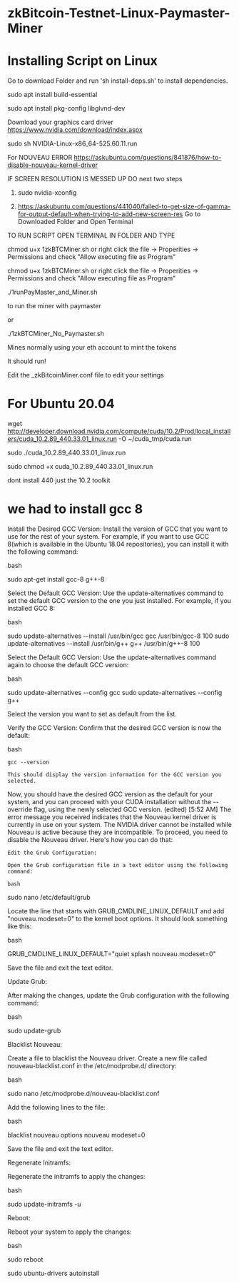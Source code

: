 # zkBitcoin-Testnet-Linux-Paymaster-Miner
# Installing Script on Linux

Go to download Folder and
run 'sh install-deps.sh' to install dependencies.

sudo apt install build-essential

sudo apt install pkg-config libglvnd-dev

Download your graphics card driver
https://www.nvidia.com/download/index.aspx

sudo sh NVIDIA-Linux-x86_64-525.60.11.run

For NOUVEAU ERROR
https://askubuntu.com/questions/841876/how-to-disable-nouveau-kernel-driver


IF SCREEN RESOLUTION IS MESSED UP DO next two steps
1) sudo nvidia-xconfig

2) https://askubuntu.com/questions/441040/failed-to-get-size-of-gamma-for-output-default-when-trying-to-add-new-screen-res
Go to Downloaded Folder and Open Terminal


TO RUN SCRIPT OPEN TERMINAL IN FOLDER AND TYPE

chmod u+x 1zkBTCMiner.sh  or right click the file -> Properities -> Permissions and check "Allow executing file as Program"



chmod u+x 1zkBTCMiner.sh or right click the file -> Properities -> Permissions and check "Allow executing file as Program"

./1runPayMaster_and_Miner.sh

to run the miner with paymaster

or

./1zkBTCMiner_No_Paymaster.sh

Mines normally using your eth account to mint the tokens

It should run!

Edit the _zkBitcoinMiner.conf file to edit your settings




# For Ubuntu 20.04

wget http://developer.download.nvidia.com/compute/cuda/10.2/Prod/local_installers/cuda_10.2.89_440.33.01_linux.run -O ~/cuda_tmp/cuda.run

sudo ./cuda_10.2.89_440.33.01_linux.run

sudo chmod +x cuda_10.2.89_440.33.01_linux.run

dont install 440 just the 10.2 toolkit

# we had to install gcc 8

Install the Desired GCC Version:
Install the version of GCC that you want to use for the rest of your system. For example, if you want to use GCC 8(which is available in the Ubuntu 18.04 repositories), you can install it with the following command:

bash

sudo apt-get install gcc-8 g++-8

Select the Default GCC Version:
Use the update-alternatives command to set the default GCC version to the one you just installed. For example, if you installed GCC 8:

bash

sudo update-alternatives --install /usr/bin/gcc gcc /usr/bin/gcc-8 100
sudo update-alternatives --install /usr/bin/g++ g++ /usr/bin/g++-8 100

Select the Default GCC Version:
Use the update-alternatives command again to choose the default GCC version:

bash

sudo update-alternatives --config gcc
sudo update-alternatives --config g++

Select the version you want to set as default from the list.

Verify the GCC Version:
Confirm that the desired GCC version is now the default:

bash

    gcc --version

    This should display the version information for the GCC version you selected.

Now, you should have the desired GCC version as the default for your system, and you can proceed with your CUDA installation without the --override flag, using the newly selected GCC version. (edited)
[5:52 AM]
The error message you received indicates that the Nouveau kernel driver is currently in use on your system. The NVIDIA driver cannot be installed while Nouveau is active because they are incompatible. To proceed, you need to disable the Nouveau driver. Here's how you can do that:

    Edit the Grub Configuration:

    Open the Grub configuration file in a text editor using the following command:

    bash

sudo nano /etc/default/grub

Locate the line that starts with GRUB_CMDLINE_LINUX_DEFAULT and add "nouveau.modeset=0" to the kernel boot options. It should look something like this:

bash

GRUB_CMDLINE_LINUX_DEFAULT="quiet splash nouveau.modeset=0"

Save the file and exit the text editor.

Update Grub:

After making the changes, update the Grub configuration with the following command:

bash

sudo update-grub

Blacklist Nouveau:

Create a file to blacklist the Nouveau driver. Create a new file called nouveau-blacklist.conf in the /etc/modprobe.d/ directory:

bash

sudo nano /etc/modprobe.d/nouveau-blacklist.conf

Add the following lines to the file:

bash

blacklist nouveau
options nouveau modeset=0

Save the file and exit the text editor.

Regenerate Initramfs:

Regenerate the initramfs to apply the changes:

bash

sudo update-initramfs -u

Reboot:

Reboot your system to apply the changes:

bash

sudo reboot

sudo ubuntu-drivers autoinstall
